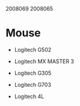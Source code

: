 2008069
2008065

# Mouse

- Logitech G502

- Logitech MX MASTER 3

- Logitech G305

- Logitech G703

- Logitech 4L